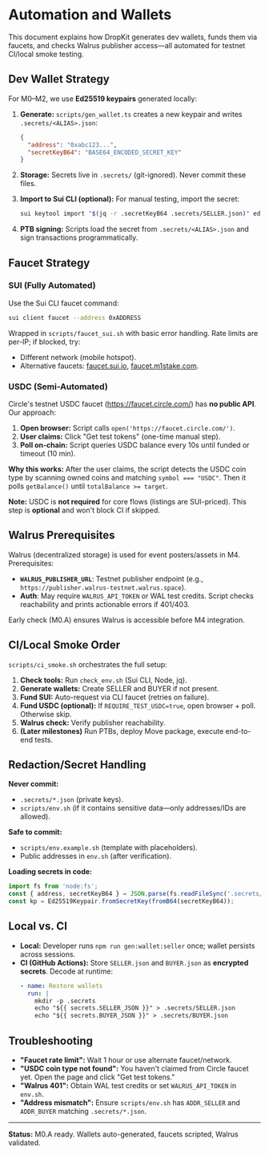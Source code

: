 # Automation and Wallets

This document explains how DropKit generates dev wallets, funds them via faucets, and checks Walrus publisher access—all automated for testnet CI/local smoke testing.

## Dev Wallet Strategy

For M0–M2, we use **Ed25519 keypairs** generated locally:

1. **Generate:** `scripts/gen_wallet.ts` creates a new keypair and writes `.secrets/<ALIAS>.json`:
   ```json
   {
     "address": "0xabc123...",
     "secretKeyB64": "BASE64_ENCODED_SECRET_KEY"
   }
   ```

2. **Storage:** Secrets live in `.secrets/` (git-ignored). Never commit these files.

3. **Import to Sui CLI (optional):** For manual testing, import the secret:
   ```bash
   sui keytool import "$(jq -r .secretKeyB64 .secrets/SELLER.json)" ed25519
   ```

4. **PTB signing:** Scripts load the secret from `.secrets/<ALIAS>.json` and sign transactions programmatically.

## Faucet Strategy

### SUI (Fully Automated)

Use the Sui CLI faucet command:
```bash
sui client faucet --address 0xADDRESS
```

Wrapped in `scripts/faucet_sui.sh` with basic error handling. Rate limits are per-IP; if blocked, try:
- Different network (mobile hotspot).
- Alternative faucets: [faucet.sui.io](https://faucet.sui.io), [faucet.m1stake.com](https://faucet.m1stake.com).

### USDC (Semi-Automated)

Circle's testnet USDC faucet (https://faucet.circle.com/) has **no public API**. Our approach:

1. **Open browser:** Script calls `open('https://faucet.circle.com/')`.
2. **User claims:** Click "Get test tokens" (one-time manual step).
3. **Poll on-chain:** Script queries USDC balance every 10s until funded or timeout (10 min).

**Why this works:** After the user claims, the script detects the USDC coin type by scanning owned coins and matching `symbol === "USDC"`. Then it polls `getBalance()` until `totalBalance >= target`.

**Note:** USDC is **not required** for core flows (listings are SUI-priced). This step is **optional** and won't block CI if skipped.

## Walrus Prerequisites

Walrus (decentralized storage) is used for event posters/assets in M4. Prerequisites:

- **`WALRUS_PUBLISHER_URL`**: Testnet publisher endpoint (e.g., `https://publisher.walrus-testnet.walrus.space`).
- **Auth**: May require `WALRUS_API_TOKEN` or WAL test credits. Script checks reachability and prints actionable errors if 401/403.

Early check (M0.A) ensures Walrus is accessible before M4 integration.

## CI/Local Smoke Order

`scripts/ci_smoke.sh` orchestrates the full setup:

1. **Check tools:** Run `check_env.sh` (Sui CLI, Node, jq).
2. **Generate wallets:** Create SELLER and BUYER if not present.
3. **Fund SUI:** Auto-request via CLI faucet (retries on failure).
4. **Fund USDC (optional):** If `REQUIRE_TEST_USDC=true`, open browser + poll. Otherwise skip.
5. **Walrus check:** Verify publisher reachability.
6. **(Later milestones)** Run PTBs, deploy Move package, execute end-to-end tests.

## Redaction/Secret Handling

**Never commit:**
- `.secrets/*.json` (private keys).
- `scripts/env.sh` (if it contains sensitive data—only addresses/IDs are allowed).

**Safe to commit:**
- `scripts/env.example.sh` (template with placeholders).
- Public addresses in `env.sh` (after verification).

**Loading secrets in code:**
```typescript
import fs from 'node:fs';
const { address, secretKeyB64 } = JSON.parse(fs.readFileSync('.secrets/SELLER.json', 'utf-8'));
const kp = Ed25519Keypair.fromSecretKey(fromB64(secretKeyB64));
```

## Local vs. CI

- **Local:** Developer runs `npm run gen:wallet:seller` once; wallet persists across sessions.
- **CI (GitHub Actions):** Store `SELLER.json` and `BUYER.json` as **encrypted secrets**. Decode at runtime:
  ```yaml
  - name: Restore wallets
    run: |
      mkdir -p .secrets
      echo "${{ secrets.SELLER_JSON }}" > .secrets/SELLER.json
      echo "${{ secrets.BUYER_JSON }}" > .secrets/BUYER.json
  ```

## Troubleshooting

- **"Faucet rate limit":** Wait 1 hour or use alternate faucet/network.
- **"USDC coin type not found":** You haven't claimed from Circle faucet yet. Open the page and click "Get test tokens."
- **"Walrus 401":** Obtain WAL test credits or set `WALRUS_API_TOKEN` in `env.sh`.
- **"Address mismatch":** Ensure `scripts/env.sh` has `ADDR_SELLER` and `ADDR_BUYER` matching `.secrets/*.json`.

---

**Status:** M0.A ready. Wallets auto-generated, faucets scripted, Walrus validated.
